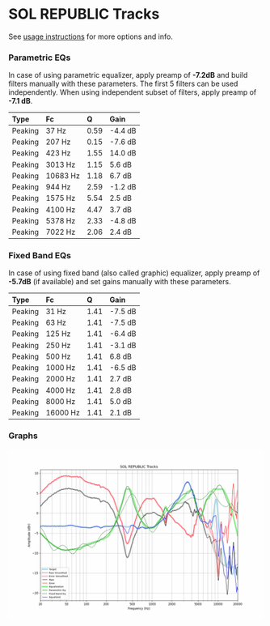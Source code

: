 # SOL REPUBLIC Tracks
See [usage instructions](https://github.com/jaakkopasanen/AutoEq#usage) for more options and info.

### Parametric EQs
In case of using parametric equalizer, apply preamp of **-7.2dB** and build filters manually
with these parameters. The first 5 filters can be used independently.
When using independent subset of filters, apply preamp of **-7.1 dB**.

| Type    | Fc       |    Q | Gain    |
|:--------|:---------|:-----|:--------|
| Peaking | 37 Hz    | 0.59 | -4.4 dB |
| Peaking | 207 Hz   | 0.15 | -7.6 dB |
| Peaking | 423 Hz   | 1.55 | 14.0 dB |
| Peaking | 3013 Hz  | 1.15 | 5.6 dB  |
| Peaking | 10683 Hz | 1.18 | 6.7 dB  |
| Peaking | 944 Hz   | 2.59 | -1.2 dB |
| Peaking | 1575 Hz  | 5.54 | 2.5 dB  |
| Peaking | 4100 Hz  | 4.47 | 3.7 dB  |
| Peaking | 5378 Hz  | 2.33 | -4.8 dB |
| Peaking | 7022 Hz  | 2.06 | 2.4 dB  |

### Fixed Band EQs
In case of using fixed band (also called graphic) equalizer, apply preamp of **-5.7dB**
(if available) and set gains manually with these parameters.

| Type    | Fc       |    Q | Gain    |
|:--------|:---------|:-----|:--------|
| Peaking | 31 Hz    | 1.41 | -7.5 dB |
| Peaking | 63 Hz    | 1.41 | -7.5 dB |
| Peaking | 125 Hz   | 1.41 | -6.4 dB |
| Peaking | 250 Hz   | 1.41 | -3.1 dB |
| Peaking | 500 Hz   | 1.41 | 6.8 dB  |
| Peaking | 1000 Hz  | 1.41 | -6.5 dB |
| Peaking | 2000 Hz  | 1.41 | 2.7 dB  |
| Peaking | 4000 Hz  | 1.41 | 2.8 dB  |
| Peaking | 8000 Hz  | 1.41 | 5.0 dB  |
| Peaking | 16000 Hz | 1.41 | 2.1 dB  |

### Graphs
![](./SOL%20REPUBLIC%20Tracks.png)